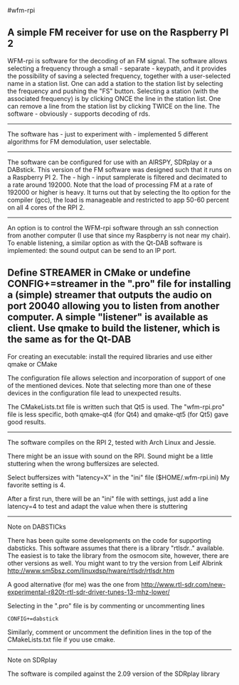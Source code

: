 #wfm-rpi

A simple FM receiver for use on the Raspberry PI 2
---------------------------------------------------------------------------

WFM-rpi is software for the decoding of an FM signal.
The software allows selecting a frequency through a small - separate - keypath, and
it provides the possibility of saving a selected frequency, together with a user-selected name in a station list.
One can add a station to the  station list by selecting the frequency and pushing the "FS" button.
Selecting a station (with the associated frequency) is by clicking ONCE the line in the station list.
One can remove a line from the station list by clicking TWICE on the line.
The software - obviously - supports decoding of rds.

----------------------------------------------------------------------------

The software has - just to experiment with - implemented 5 different algorithms for FM demodulation, user selectable.

----------------------------------------------------------------------------

The software can be configured for use with an AIRSPY, SDRplay or a DABstick.
This version of the FM software was designed such that it
runs on a Raspberry PI 2. The - high - input samplerate
is filtered and decimated to a rate around 192000. Note that the
load of processing FM at a rate of 192000 or higher is heavy.
It turns out that by selecting the lto option for the compiler (gcc),
the load is manageable and restricted to app 50-60 percent
on all 4 cores of the RPI 2.

---------------------------------------------------------------------------

An option is to control the WFM-rpi software through an ssh connection
from another computer (I use that since my Raspberry is not near my chair).
To enable listening, a similar option as with the Qt-DAB software is
implemented: the sound output can be send to an IP port.

Define STREAMER in CMake or undefine CONFIG+=streamer in the ".pro" file
for installing a (simple) streamer that outputs the audio
on port 20040 allowing you to listen from another computer.
A simple "listener" is available as client.
Use qmake to build the listener, which is the same as for the Qt-DAB
---------------------------------------------------------------------------

For creating an executable: install the required libraries and use
either qmake or CMake

The configuration file allows selection and incorporation of support
of one of the mentioned devices. Note that selecting more than one
of these devices in the configuration file lead to unexpected results.

The CMakeLists.txt file is written such that Qt5 is used.
The "wfm-rpi.pro" file is less specific, both qmake-qt4 (for Qt4) and qmake-qt5 (for Qt5) gave good results.

--------------------------------------------------------------------------

The software compiles on the RPI 2, tested with Arch Linux and
Jessie.

There might be an issue with sound on the RPI. Sound might be a
little stuttering when the wrong buffersizes are selected.

Select buffersizes with "latency=X" in the "ini" file ($HOME/.wfm-rpi.ini)
My favorite setting is 4.

After a first run, there will be an "ini" file with settings,
just add a line
latency=4
to test and adapt the value when there is stuttering


------------------------------------------------------------------------
Note on DABSTICks

There has been quite some developments on the code for supporting dabsticks.
This software assumes that there is a library "rtlsdr.." available.
The easiest is to take the library from the osmocom site, however,
there are other versions as well.
You might want to try the version from Leif Albrink
http://www.sm5bsz.com/linuxdsp/hware/rtlsdr/rtlsdr.htm

A good alternative (for me) was the one from
http://www.rtl-sdr.com/new-experimental-r820t-rtl-sdr-driver-tunes-13-mhz-lower/

Selecting in the ".pro" file is by commenting or uncommenting lines

	CONFIG+=dabstick

Similarly, comment or uncomment the definition lines in the top of the
CMakeLists.txt file if you use cmake.

-----------------------------------------------------------------------------
Note on SDRplay

The software is compiled against the 2.09 version of the SDRplay library
